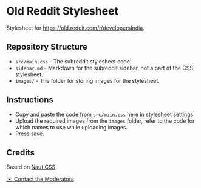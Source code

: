 # Old Reddit Stylesheet
Stylesheet for https://old.reddit.com/r/developersIndia. 

## Repository Structure
- `src/main.css` - The subreddit stylesheet code.
- `sidebar.md` - Markdown for the subreddit sidebar, not a part of the CSS stylesheet.
- `images/` - The folder for storing images for the stylesheet.

## Instructions
- Copy and paste the code from `src/main.css` here in [stylesheet settings](https://old.reddit.com/r/developersIndia/about/stylesheet/).
- Upload the required images from the `images` folder, refer to the code for which names to use while uploading images.
- Press save.

## Credits
Based on [Naut CSS](https://github.com/Axel--/Naut-for-reddit).


[✉️ Contact the Moderators](https://reddit.com/message/compose/?to=/r/developersIndia)

